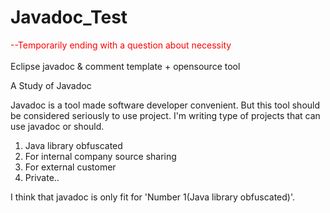 # Javadoc_Test
<font color="red">
--Temporarily ending with a question about necessity
</font>
<br>
<br>
Eclipse javadoc &amp; comment template + opensource tool

A Study of Javadoc

Javadoc is a tool made software developer convenient.
But this tool should be considered seriously to use project.
I'm writing type of projects that can use javadoc or should.

1. Java library obfuscated
2. For internal company source sharing
3. For external customer
4. Private..

I think that javadoc is only fit for 'Number 1(Java library obfuscated)'.

